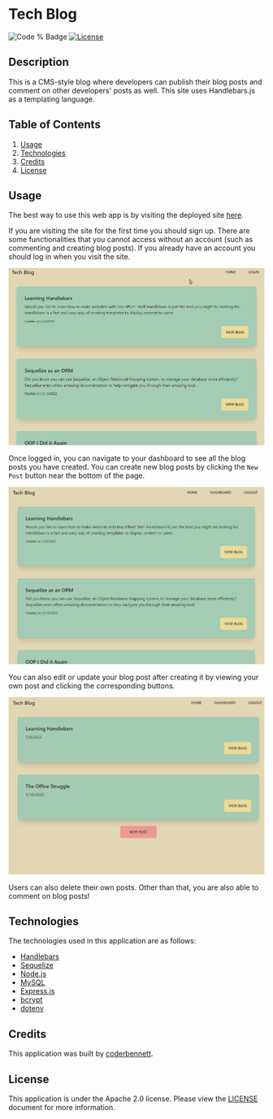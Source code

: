 # **Tech Blog**
![Code % Badge](https://img.shields.io/github/languages/top/coderbennett/tech-blog) [![License](https://img.shields.io/badge/License-Apache_2.0-blue.svg)](https://opensource.org/licenses/Apache-2.0)

## **Description**
This is a CMS-style blog where developers can publish their blog posts and comment on other developers' posts as well. This site uses Handlebars.js as a templating language.

## **Table of Contents**
1. [Usage](#usage)
2. [Technologies](#technologies)
3. [Credits](#credits)
4. [License](#license)

## **Usage**
The best way to use this web app is by visiting the deployed site <a href="https://joeys-tech-blog.herokuapp.com/" target="_blank">here</a>.

If you are visiting the site for the first time you should sign up. There are some functionalities that you cannot access without an account (such as commenting and creating blog posts). If you already have an account you should log in when you visit the site.

![Animation of user logging in and viewing a blog post](media/login.gif)

Once logged in, you can navigate to your dashboard to see all the blog posts you have created. You can create new blog posts by clicking the `New Post` button near the bottom of the page.

![Animation of user creating a new blog post](media/newPost.gif)

You can also edit or update your blog post after creating it by viewing your own post and clicking the corresponding buttons.

![Animation of user editing and deleting a post](media/editDeletePost.gif)

Users can also delete their own posts. Other than that, you are also able to comment on blog posts!

## **Technologies**
The technologies used in this application are as follows:
* [Handlebars](https://handlebarsjs.com/)
* [Sequelize](https://sequelize.org/)
* [Node.js](https://nodejs.org/en/)
* [MySQL](https://www.mysql.com/)
* [Express.js](https://expressjs.com/)
* [bcrypt](https://www.npmjs.com/package/bcrypt)
* [dotenv](https://www.npmjs.com/package/dotenv)

## **Credits**
This application was built by [coderbennett](https://github.com/coderbennett).

## **License**
This application is under the Apache 2.0 license. Please view the [LICENSE](LICENSE.txt) document for more information.
